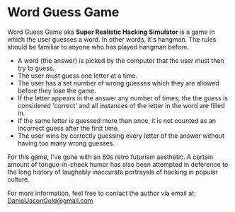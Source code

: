 # Word Guess Game
Word Guess Game aka **Super Realistic Hacking Simulator** is a game in which the user guesses a word. In other words, it's hangman. The rules should be familiar to anyone who has played hangman before.

* A word (the answer) is picked by the computer that the user must then try to guess.
* The user must guess one letter at a time.
* The user has a set number of wrong guesses which they are allowed before they lose the game.
* If the letter appears in the answer any number of times, the the guess is considered 'correct' and all instances of the letter in the word are filled in.
* If the same letter is guessed more than once, it is not counted as an incorrect guess after the first time.
* The user wins by correctly guessing every letter of the answer without having too many wrong guesses.

For this game, I've gone with an 80s retro futurism aesthetic. A certain amount of tongue-in-cheek humor has also been attempted in deference to the long history of laughably inaccurate portrayals of hacking in popular culture. 

For more information, feel free to contact the author via email at: [DanielJasonGold@gmail.com](mailto:DanielJasonGold@gmail.com)

